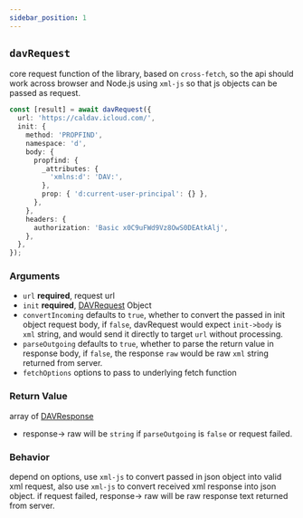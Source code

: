 ```yaml
---
sidebar_position: 1
---
```


## `davRequest`

core request function of the library,
based on `cross-fetch`, so the api should work across browser and Node.js
using `xml-js` so that js objects can be passed as request.

```ts
const [result] = await davRequest({
  url: 'https://caldav.icloud.com/',
  init: {
    method: 'PROPFIND',
    namespace: 'd',
    body: {
      propfind: {
        _attributes: {
          'xmlns:d': 'DAV:',
        },
        prop: { 'd:current-user-principal': {} },
      },
    },
    headers: {
      authorization: 'Basic x0C9uFWd9Vz8OwS0DEAtkAlj',
    },
  },
});
```

### Arguments

- `url` **required**, request url
- `init` **required**, [DAVRequest](davRequest.md) Object
- `convertIncoming` defaults to `true`, whether to convert the passed in init object request body, if `false`, davRequest would expect `init->body` is `xml` string, and would send it directly to target `url` without processing.
- `parseOutgoing` defaults to `true`, whether to parse the return value in response body, if `false`, the response `raw` would be raw `xml` string returned from server.
- `fetchOptions` options to pass to underlying fetch function

### Return Value

array of [DAVResponse](../types/DAVResponse.md)

- response-> raw will be `string` if `parseOutgoing` is `false` or request failed.

### Behavior

depend on options, use `xml-js` to convert passed in json object into valid xml request,
also use `xml-js` to convert received xml response into json object.
if request failed, response-> raw will be raw response text returned from server.
